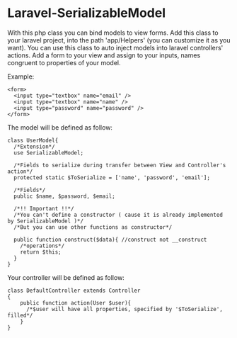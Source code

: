 # Laravel-SerializableModel
With this php class you can bind models to view forms.
Add this class to your laravel project, into the path 'app/Helpers' (you can customize it as you want).
You can use this class to auto inject models into laravel controllers' actions.
Add a form to your view and assign to your inputs, names congruent to properties of your model.

Example:
```
<form>
  <input type="textbox" name="email" />
  <input type="textbox" name="name" />
  <input type="password" name="password" />
</form>
```

The model will be defined as follow:

```
class UserModel{
  /*Extension*/
  use SerializableModel;

  /*Fields to serialize during transfer between View and Controller's action*/
  protected static $ToSerialize = ['name', 'password', 'email'];

  /*Fields*/
  public $name, $password, $email;

  /*!! Important !!*/
  /*You can't define a constructor ( cause it is already implemented by SerializableModel )*/
  /*But you can use other functions as constructor*/

  public function construct($data){ //construct not __construct
    /*operations*/
    return $this;
  }
}
```

Your controller will be defined as follow:

```
class DefaultController extends Controller
{
    public function action(User $user){
      /*$user will have all properties, specified by '$ToSerialize', filled*/
    }
}
```
